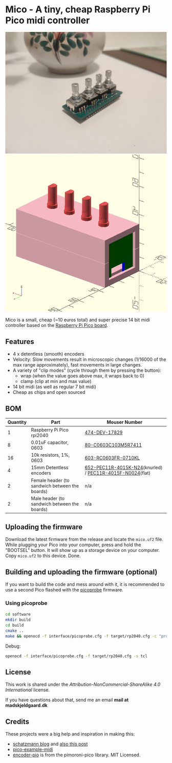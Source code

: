 # Mico - A tiny, cheap Raspberry Pi Pico midi controller

![mic build](assets/micobuild.jpg)
![Enclosure](assets/mico-enclosure.png) 

Mico is a small, cheap (~10 euros total) and super precise 14 bit midi controller based on the [Raspberry Pi Pico board](https://www.raspberrypi.com/products/raspberry-pi-pico/).

## Features
- 4 x detentless (smooth) encoders 
- Velocity: Slow movements result in microscopic changes (1/16000 of the max range approximately), fast movements in large changes.
- A variety of "clip modes" (cycle through them by pressing the button):
 	- wrap (when the value goes above max, it wraps back to 0) 
 	- clamp (clip at min and max value)
- 14 bit midi (as well as regular 7 bit midi)
- Cheap as chips and open sourced

## BOM

| Quantity | Part | Mouser Number |
|---|---|---|
| 1 | Raspberry Pi Pico rpi2040 | [474-DEV-17829](https://no.mouser.com/ProductDetail/SparkFun/DEV-17829?qs=sGAEpiMZZMv0NwlthflBi8NxDpSYKEiM3fbb2%2FVBX4k%3D) |
| 8 | 0.01uF capacitor, 0603 | [80-C0603C103M5R7411](https://no.mouser.com/ProductDetail/KEMET/C0603C103M5RAC7411?qs=ACslrEyEXNOtANB4TBkCnQ%3D%3D) |
| 16 | 10k resistors, 1%, 0603 | [603-RC0603FR-0710KL](https://no.mouser.com/ProductDetail/YAGEO/RC0603FR-0710KL?qs=sGAEpiMZZMtlubZbdhIBIAhzU1Tw%252BHVakiDuQ4Zki0U%3D) |
| 4 | 15mm Detentless encoders | [652-PEC11R-4015K-N24](https://no.mouser.com/ProductDetail/652-PEC11R-4015K-N24)(knurled) / [PEC11R-4015F-N0024](https://no.mouser.com/ProductDetail/Bourns/PEC11R-4015F-N0024)(flat) |
| 2 | Female header (to sandwich between the boards)| n/a |
| 2 | Male header (to sandwich between the boards) | n/a |


## Uploading the firmware

Download the latest firmware from the release and locate the `mico.uf2` file. While plugging your Pico into your computer, press and hold the "BOOTSEL" button. It will show up as a storage device on your computer. Copy `mico.uf2` to this device. Done.


## Building and uploading the firmware (optional)

If you want to build the code and mess around with it, it is recommended to use a second Pico flashed with the [picoprobe](https://github.com/raspberrypi/picoprobe) firmware.

### Using picoprobe

```bash
cd software
mkdir build
cd build 
cmake ..
make && openocd -f interface/picoprobe.cfg -f target/rp2040.cfg -c "program mico.elf verify reset exit"
```
Debug:
```bash
openocd -f interface/picoprobe.cfg -f target/rp2040.cfg -s tcl
```


## License

This work is shared under the *Attribution-NonCommercial-ShareAlike 4.0 International* license.

If you have questions about that, send me an email **mail at madskjeldgaard.dk**

## Credits

These projects were a big help and inspiration in making this:
- [schatzmann blog](https://www.pschatzmann.ch/home/2021/02/15/usb-midi-on-the-arduino-pico/) and [also this post](https://www.pschatzmann.ch/home/2021/02/19/tinyusb-a-simple-tutorial/)
- [pico-example-midi](https://github.com/infovore/pico-example-midi)
- [encoder-pio](https://github.com/pimoroni/pimoroni-pico) is from the pimoroni-pico library. MIT Licensed.
